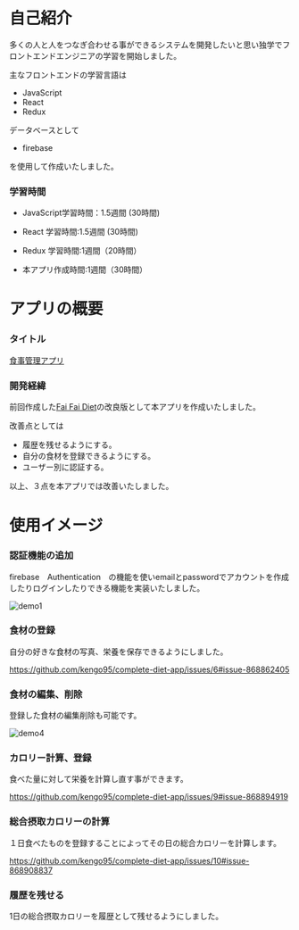 # 自己紹介

多くの人と人をつなぎ合わせる事ができるシステムを開発したいと思い独学でフロントエンドエンジニアの学習を開始しました。

主なフロントエンドの学習言語は

* JavaScript
* React
* Redux

データベースとして

* firebase

を使用して作成いたしました。



### 学習時間

* JavaScript学習時間：1.5週間 (30時間)
* React 学習時間:1.5週間 (30時間)
* Redux 学習時間:1週間（20時間）

* 本アプリ作成時間:1週間（30時間）

# アプリの概要

### タイトル

[食事管理アプリ](https://react-firebase-7e85f.web.app/)

### 開発経緯

前回作成した[Fai Fai Diet](https://fai-fai-di.web.app/)の改良版として本アプリを作成いたしました。

改善点としては
* 履歴を残せるようにする。
* 自分の食材を登録できるようにする。
* ユーザー別に認証する。

以上、３点を本アプリでは改善いたしました。


# 使用イメージ

### 認証機能の追加
firebase　Authentication　の機能を使いemailとpasswordでアカウントを作成したりログインしたりできる機能を実装いたしました。

![demo1](https://user-images.githubusercontent.com/78431096/116250160-6e314880-a7a8-11eb-9a68-c8a9194605ae.gif)

### 食材の登録
自分の好きな食材の写真、栄養を保存できるようにしました。

https://github.com/kengo95/complete-diet-app/issues/6#issue-868862405

### 食材の編集、削除
登録した食材の編集削除も可能です。

![demo4](https://user-images.githubusercontent.com/78431096/116255200-fdd8f600-a7ac-11eb-9d84-6a61b2c4a7e4.gif)

### カロリー計算、登録
食べた量に対して栄養を計算し直す事ができます。

https://github.com/kengo95/complete-diet-app/issues/9#issue-868894919

### 総合摂取カロリーの計算
１日食べたものを登録することによってその日の総合カロリーを計算します。

https://github.com/kengo95/complete-diet-app/issues/10#issue-868908837

### 履歴を残せる
1日の総合摂取カロリーを履歴として残せるようにしました。








